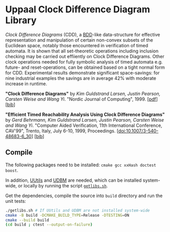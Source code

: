 # Uppaal Clock Difference Diagram Library

*Clock Difference Diagrams* (CDD), a [BDD](https://en.wikipedia.org/wiki/Binary_decision_diagram)-like
data-structure for effective representation and manipulation of certain non-convex subsets of the Euclidean space,
notably those encountered in verification of timed automata.
It is shown that all set-theoretic operations including inclusion checking may be carried out effiiently on Clock Difference Diagrams.
Other clock operations needed for fully symbolic analysis of timed automata e.g. future- and
reset-operations, can be obtained based on a tight normal form for CDD.
Experimental results demonstrate significant space-savings:
for nine industrial examples the savings are in average 42% with moderate increase in runtime.

**"Clock Difference Diagrams"** by *Kim Guldstrand Larsen, Justin Pearson, Carsten Weise and Wang Yi*. "Nordic Journal of Computing", 1999. [[pdf](https://vbn.aau.dk/ws/files/425046823/CDD_26pages_nordic_journal_of_computing_1999.pdf)] [[bib](https://dblp.uni-trier.de/rec/journals/njc/LarsenPWY99.html?view=bibtex)]

**"Efficient Timed Reachability Analysis Using Clock Difference Diagrams"** by *Gerd Behrmann, Kim Guldstrand Larsen, Justin Pearson, Carsten Weise and Wang Yi*. "Computer Aided Verification, 11th International Conference, CAV'99", Trento, Italy, July 6-10, 1999, Proceedings. [[doi:10.1007/3-540-48683-6_30](https://doi.org/10.1007/3-540-48683-6_30)] [[bib](https://dblp.uni-trier.de/rec/conf/cav/BehrmannLPWY99.html?view=bibtex)]


## Compile
The following packages need to be installed: `cmake gcc xxHash doctest boost`.

In addition, [UUtils](https://github.com/UPPAALModelChecker/UUtils) and [UDBM](https://github.com/UPPAALModelChecker/UDBM) are needed, which can be installed system-wide, or locally by running the script [`getlibs.sh`](getlibs.sh).

Get the dependencies, compile the source into `build` directory and run the unit tests:
```sh
./getlibs.sh # If UUtils and UDBM are not installed system-wide
cmake -B build -DCMAKE_BUILD_TYPE=Release -DTESTING=ON
cmake --build build
(cd build ; ctest --output-on-failure)
```
